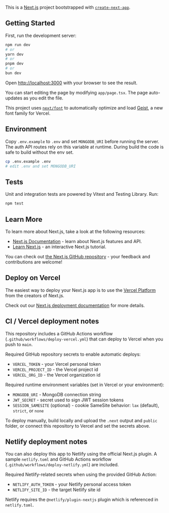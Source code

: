 This is a [Next.js](https://nextjs.org) project bootstrapped with [`create-next-app`](https://nextjs.org/docs/app/api-reference/cli/create-next-app).

## Getting Started

First, run the development server:

```bash
npm run dev
# or
yarn dev
# or
pnpm dev
# or
bun dev
```

Open [http://localhost:3000](http://localhost:3000) with your browser to see the result.

You can start editing the page by modifying `app/page.tsx`. The page auto-updates as you edit the file.

This project uses [`next/font`](https://nextjs.org/docs/app/building-your-application/optimizing/fonts) to automatically optimize and load [Geist](https://vercel.com/font), a new font family for Vercel.

## Environment

Copy `.env.example` to `.env` and set `MONGODB_URI` before running the server. The auth API routes rely on this variable at runtime. During build the code is safe to build without the env set.

```bash
cp .env.example .env
# edit .env and set MONGODB_URI
```

## Tests

Unit and integration tests are powered by Vitest and Testing Library. Run:

```bash
npm test
```


## Learn More

To learn more about Next.js, take a look at the following resources:

- [Next.js Documentation](https://nextjs.org/docs) - learn about Next.js features and API.
- [Learn Next.js](https://nextjs.org/learn) - an interactive Next.js tutorial.

You can check out [the Next.js GitHub repository](https://github.com/vercel/next.js) - your feedback and contributions are welcome!

## Deploy on Vercel

The easiest way to deploy your Next.js app is to use the [Vercel Platform](https://vercel.com/new?utm_medium=default-template&filter=next.js&utm_source=create-next-app&utm_campaign=create-next-app-readme) from the creators of Next.js.

Check out our [Next.js deployment documentation](https://nextjs.org/docs/app/building-your-application/deploying) for more details.

## CI / Vercel deployment notes

This repository includes a GitHub Actions workflow (`.github/workflows/deploy-vercel.yml`) that can deploy to Vercel when you push to `main`.

Required GitHub repository secrets to enable automatic deploys:
- `VERCEL_TOKEN` - your Vercel personal token
- `VERCEL_PROJECT_ID` - the Vercel project id
- `VERCEL_ORG_ID` - the Vercel organization id

Required runtime environment variables (set in Vercel or your environment):
- `MONGODB_URI` - MongoDB connection string
- `JWT_SECRET` - secret used to sign JWT session tokens
- `SESSION_SAMESITE` (optional) - cookie SameSite behavior: `lax` (default), `strict`, or `none`

To deploy manually, build locally and upload the `.next` output and `public` folder, or connect this repository to Vercel and set the secrets above.

## Netlify deployment notes

You can also deploy this app to Netlify using the official Next.js plugin. A sample `netlify.toml` and GitHub Actions workflow (`.github/workflows/deploy-netlify.yml`) are included.

Required Netlify-related secrets when using the provided GitHub Action:
- `NETLIFY_AUTH_TOKEN` - your Netlify personal access token
- `NETLIFY_SITE_ID` - the target Netlify site id

Netlify requires the `@netlify/plugin-nextjs` plugin which is referenced in `netlify.toml`.
